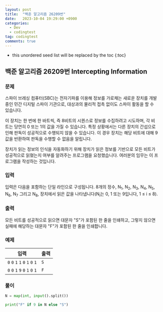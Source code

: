 ```yaml
---
layout: post
title:  "백준 알고리즘 26209번"
date:   2023-10-04 19:29:00 +0900
categories:
  - Dev
  - codingtest
tag: codingtest
comments: true
---
```


* this unordered seed list will be replaced by the toc
{:toc}

## 백준 알고리즘 26209번 Intercepting Information

### 문제

스파이 브레싱 컴퓨터(SBC)는 전자기파를 이용해 정보를 가로채는 새로운 장치를 개발 중인 민간 디지털 스파이 기관으로, 대상과의 물리적 접촉 없이도 스파이 활동을 할 수 있습니다.

이 장치는 한 번에 한 바트씩, 즉 8비트의 시퀀스로 정보를 수집하려고 시도하며, 각 비트는 당연히 0 또는 1의 값을 가질 수 있습니다. 특정 상황에서는 다른 장치의 간섭으로 인해 판독이 성공적으로 수행되지 않을 수 있습니다. 이 경우 장치는 해당 비트에 대해 9 값을 반환하여 판독을 수행할 수 없음을 알립니다.

장치가 읽는 정보의 인식을 자동화하기 위해 장치가 읽은 정보를 기반으로 모든 비트가 성공적으로 읽혔는지 여부를 알려주는 프로그램을 요청했습니다. 여러분의 임무는 이 프로그램을 작성하는 것입니다.

### 입력

입력은 다음을 포함하는 단일 라인으로 구성됩니다. 8개의 정수, N<sub>1</sub>, N<sub>2</sub>, N<sub>3</sub>, N<sub>4</sub>, N<sub>5</sub>, N<sub>6</sub>, N<sub>7</sub> 그리고 N<sub>8</sub>, 장치에서 읽은 값을 나타냅니다(N<sub>i</sub>는 0, 1 또는 9입니다, 1 ≤ i ≤ 8).

### 출력

모든 비트를 성공적으로 읽으면 대문자 "S"가 포함된 한 줄을 인쇄하고, 그렇지 않으면 실패에 해당하는 대문자 "F"가 포함된 한 줄을 인쇄합니다.

### 예제

| 입력 | 출력 |
| --- | --- |
| `0` `0` `1` `1` `0` `1` `0` `1` | `S` |
| `0` `0` `1` `9` `0` `1` `0` `1` | `F` |

### 풀이

```py
N = map(int, input().split())

print("F" if 9 in N else "S")
```
